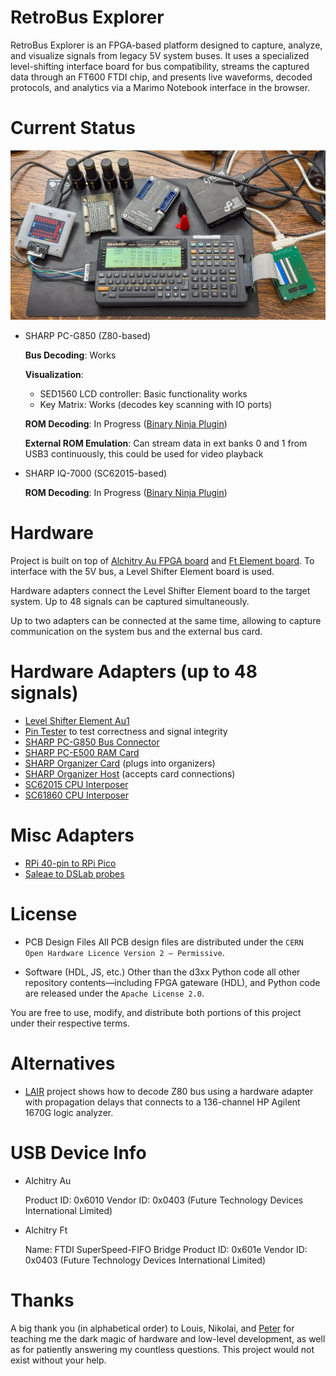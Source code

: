 # RetroBus Explorer

RetroBus Explorer is an FPGA-based platform designed to capture, analyze, and
visualize signals from legacy 5V system buses. It uses a specialized
level-shifting interface board for bus compatibility, streams the captured data
through an FT600 FTDI chip, and presents live waveforms, decoded protocols, and
analytics via a Marimo Notebook interface in the browser.

# Current Status

![SHARP PC-G850 with both its UART and System Bus connected to a computer](_images/pc-g850.jpg)

* SHARP PC-G850 (Z80-based)

    **Bus Decoding**: Works

    **Visualization**:

     * SED1560 LCD controller: Basic functionality works
     * Key Matrix: Works (decodes key scanning with IO ports)

    **ROM Decoding**: In Progress ([Binary Ninja
    Plugin](https://github.com/mblsha/Z80/blob/master/SharpPCG850View.py))

    **External ROM Emulation**: Can stream data in ext banks 0 and 1 from USB3
    continuously, this could be used for video playback

* SHARP IQ-7000 (SC62015-based)

    **ROM Decoding**: In Progress ([Binary Ninja
    Plugin](https://github.com/mblsha/binja-esr))


# Hardware

Project is built on top of [Alchitry Au FPGA board](https://www.sparkfun.com/alchitry-au-fpga-development-board-xilinx-artix-7.html) and [Ft Element board](https://www.sparkfun.com/alchitry-ft-element-board.html).
To interface with the 5V bus, a Level Shifter Element board is used.

Hardware adapters connect the Level Shifter Element board to the target system.
Up to 48 signals can be captured simultaneously.

Up to two adapters can be connected at the same time, allowing to capture
communication on the system bus and the external bus card.

# Hardware Adapters (up to 48 signals)

* [Level Shifter Element Au1](https://github.com/mblsha/retrobus-explorer/blob/master/jitx/main.stanza)
* [Pin Tester](https://github.com/mblsha/retrobus-explorer/blob/master/jitx/pin-tester.stanza) to test correctness and signal integrity
* [SHARP PC-G850 Bus Connector](https://github.com/mblsha/retrobus-explorer/blob/master/jitx/sharp-pc-g850-bus.stanza)
* [SHARP PC-E500 RAM Card](https://github.com/mblsha/retrobus-explorer/blob/master/jitx/sharp-pc-e500-ram-card.stanza)
* [SHARP Organizer Card](https://github.com/mblsha/retrobus-explorer/blob/master/jitx/sharp-organizer-card.stanza) (plugs into organizers)
* [SHARP Organizer Host](https://github.com/mblsha/retrobus-explorer/blob/master/jitx/sharp-organizer-host.stanza) (accepts card connections)
* [SC62015 CPU Interposer](https://github.com/mblsha/retrobus-explorer/blob/master/jitx/sharp-sc62015-interposer.stanza)
* [SC61860 CPU Interposer](https://github.com/mblsha/retrobus-explorer/blob/master/jitx/sharp-sc61860-interposer.stanza)

# Misc Adapters

* [RPi 40-pin to RPi Pico](https://github.com/mblsha/retrobus-explorer/blob/master/jitx/rpi-pico-40-pin-adapter.stanza)
* [Saleae to DSLab probes](https://github.com/mblsha/retrobus-explorer/blob/master/jitx/saleae-dslab-adapter.stanza)

# License

* PCB Design Files
All PCB design files are distributed under the
`CERN Open Hardware Licence Version 2 – Permissive`.

* Software (HDL, JS, etc.)
Other than the d3xx Python code all other repository contents—including FPGA
gateware (HDL), and Python code are released under the `Apache License 2.0`.

You are free to use, modify, and distribute both portions of this project under
their respective terms.

# Alternatives

* [LAIR](https://github.com/MustBeArt/LAIR) project shows how to decode Z80
    bus using a hardware adapter with propagation delays that connects to a
    136-channel HP Agilent 1670G logic analyzer.

# USB Device Info

* Alchitry Au

  Product ID: 0x6010
  Vendor ID:  0x0403  (Future Technology Devices International Limited)

* Alchitry Ft

  Name: FTDI SuperSpeed-FIFO Bridge
  Product ID: 0x601e
  Vendor ID:  0x0403  (Future Technology Devices International Limited)

# Thanks

A big thank you (in alphabetical order) to Louis, Nikolai, and
[Peter](https://taricorp.net) for teaching me the dark magic of hardware and
low-level development, as well as for patiently answering my countless
questions. This project would not exist without your help.
